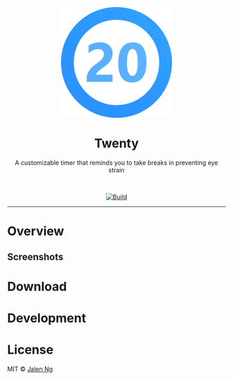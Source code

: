 <div align="center">
  
  <img src="icon.png" width="256" height="256">
  
  <h1> Twenty </h1>

  A customizable timer that reminds you to take breaks in preventing eye strain
  
  <br>
  
  [![Build](https://github.com/jalenng/twenty/actions/workflows/build.yml/badge.svg)](https://github.com/jalenng/twenty/actions/workflows/build.yml)
  
</div>

---

# Overview

<!-- TODO: implement -->

## Screenshots

<!-- TODO: implement -->

# Download

<!-- TODO: implement -->

# Development

<!-- TODO: implement -->

# License

MIT © [Jalen Ng](https://jalenng.github.io)
